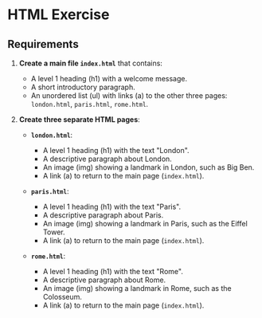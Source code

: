 # HTML Exercise

## Requirements

1. **Create a main file `index.html`** that contains:

   - A level 1 heading (h1) with a welcome message.
   - A short introductory paragraph.
   - An unordered list (ul) with links (a) to the other three pages: `london.html`, `paris.html`, `rome.html`.

2. **Create three separate HTML pages**:

   - **`london.html`**:

     - A level 1 heading (h1) with the text "London".
     - A descriptive paragraph about London.
     - An image (img) showing a landmark in London, such as Big Ben.
     - A link (a) to return to the main page (`index.html`).

   - **`paris.html`**:

     - A level 1 heading (h1) with the text "Paris".
     - A descriptive paragraph about Paris.
     - An image (img) showing a landmark in Paris, such as the Eiffel Tower.
     - A link (a) to return to the main page (`index.html`).

   - **`rome.html`**:
     - A level 1 heading (h1) with the text "Rome".
     - A descriptive paragraph about Rome.
     - An image (img) showing a landmark in Rome, such as the Colosseum.
     - A link (a) to return to the main page (`index.html`).
